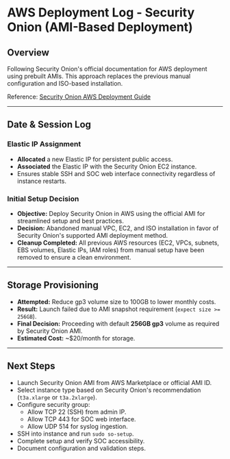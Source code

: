 # AWS Deployment Log - Security Onion (AMI-Based Deployment)

## Overview
Following Security Onion's official documentation for AWS deployment using prebuilt AMIs. This approach replaces the previous manual configuration and ISO-based installation.

Reference: [Security Onion AWS Deployment Guide](https://docs.securityonion.net/en/2.4/cloud-amazon.html)

---

## Date & Session Log

### Elastic IP Assignment
- **Allocated** a new Elastic IP for persistent public access.
- **Associated** the Elastic IP with the Security Onion EC2 instance.
- Ensures stable SSH and SOC web interface connectivity regardless of instance restarts.

### Initial Setup Decision
- **Objective:** Deploy Security Onion in AWS using the official AMI for streamlined setup and best practices.
- **Decision:** Abandoned manual VPC, EC2, and ISO installation in favor of Security Onion's supported AMI deployment method.
- **Cleanup Completed:** All previous AWS resources (EC2, VPCs, subnets, EBS volumes, Elastic IPs, IAM roles) from manual setup have been removed to ensure a clean environment.

---

## Storage Provisioning
- **Attempted:** Reduce gp3 volume size to 100GB to lower monthly costs.
- **Result:** Launch failed due to AMI snapshot requirement (`expect size >= 256GB`).
- **Final Decision:** Proceeding with default **256GB gp3** volume as required by Security Onion AMI.
- **Estimated Cost:** ~$20/month for storage.

---

## Next Steps
- Launch Security Onion AMI from AWS Marketplace or official AMI ID.
- Select instance type based on Security Onion's recommendation (`t3a.xlarge` or `t3a.2xlarge`).
- Configure security group:
  - Allow TCP 22 (SSH) from admin IP.
  - Allow TCP 443 for SOC web interface.
  - Allow UDP 514 for syslog ingestion.
- SSH into instance and run `sudo so-setup`.
- Complete setup and verify SOC accessibility.
- Document configuration and validation steps.
